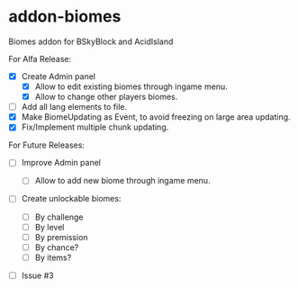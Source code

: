 # addon-biomes
Biomes addon for BSkyBlock and AcidIsland

For Alfa Release:
- [x] Create Admin panel
	- [x] Allow to edit existing biomes through ingame menu.
	- [x] Allow to change other players biomes.
- [ ] Add all lang elements to file.
- [x] Make BiomeUpdating as Event, to avoid freezing on large area updating.
- [x] Fix/Implement multiple chunk updating.

For Future Releases:
- [ ] Improve Admin panel
	- [ ] Allow to add new biome through ingame menu.
- [ ] Create unlockable biomes:
	- [ ] By challenge
	- [ ] By level
	- [ ] By premission
	- [ ] By chance?
	- [ ] By items?
- [ ] Issue #3

